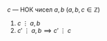$c$ — НОК чисел $a,b$ ($a,b,c \in \mathbb{Z}$)

1. $c\;\vdots\;a,b$
2. $c'\;\vdots\;a,b \implies c'\;\vdots\;c$
